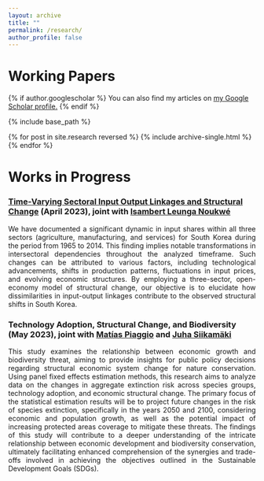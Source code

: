 ```yaml
---
layout: archive
title: ""
permalink: /research/
author_profile: false
---
```


# Working Papers
{% if author.googlescholar %}
  You can also find my articles on <u><a href="{{author.googlescholar}}">my Google Scholar profile</a>.</u>
{% endif %}

{% include base_path %}

{% for post in site.research reversed %}
  {% include archive-single.html %}
{% endfor %}

<!-- [Financial Development, Globalization, and Industrialization]()
Abstract: 
<p align="justify"> 
  The present study develops a theoretical model to analyze the dynamics of industrialization and deindustrialization in developing countries and their integration with earlier industrialized economies. The findings suggest that financial development plays a crucial role in both accelerating industrialization and facilitating deindustrialization. Moreover, the model reveals that when developing countries integrate with economies in deindustrialization, the technological frontier in the manufacturing sector becomes relatively further ahead compared to the services sector. This discrepancy in technological proximity between sectors influences the differential productivity growth rates, driving an early shift towards the services sector. These findings contribute to a deeper understanding of premature deindustrialization in developing countries in a globalized world, while highlighting the roles of financial development and sectoral proximity to the technological frontier. 
  </p> -->
  
# Works in Progress 

### [Time-Varying Sectoral Input Output Linkages and Structural Change](/sectoral-linkages-details/) (April 2023),  joint with [Isambert Leunga Noukwé](https://sites.google.com/view/isambertleunga/home)
<!-- ##### Abstract: --> 
<p align="justify">   We have documented a significant dynamic in input shares within all three sectors (agriculture, manufacturing, and services) for South Korea during the period from 1965 to 2014. This finding implies notable transformations in intersectoral dependencies throughout the analyzed timeframe. Such changes can be attributed to various factors, including technological advancements, shifts in production patterns, fluctuations in input prices, and evolving economic structures. By employing a three-sector, open-economy model of structural change, our objective is to elucidate how dissimilarities in input-output linkages contribute to the observed structural shifts in South Korea. </p>
  
### Technology Adoption, Structural Change, and Biodiversity (May 2023), joint with [Matías Piaggio](https://sites.google.com/view/matias-piaggio/home) and [Juha Siikamäki](https://scholar.google.com/citations?user=5MvX8VQAAAAJ&hl=en)
<!-- ##### Abstract: --> 
<p align="justify">  This study examines the relationship between economic growth and biodiversity threat, aiming to provide insights for public policy decisions regarding structural economic system change for nature conservation. Using panel fixed effects estimation methods, this research aims to analyze data on the changes in aggregate extinction risk across species groups, technology adoption, and economic structural change.
The primary focus of the statistical estimation results will be to project future changes in the risk of species extinction, specifically in the years 2050 and 2100, considering economic and population growth, as well as the potential impact of increasing protected areas coverage to mitigate these threats. The findings of this study will contribute to a deeper understanding of the intricate relationship between economic development and biodiversity conservation, ultimately facilitating enhanced comprehension of the synergies and trade-offs involved in achieving the objectives outlined in the Sustainable Development Goals (SDGs).</p>

<!--
#### The volatility of stock returns and technological innovation (Sept. 2019)
<p align="justify"> This paper develops an Schumpeterian endogenous general equilibrium model of stock asset pricing, linking R&D performance in diverse industries to asset returns. The model incorporates uncertainty related to innovation shocks aiming to explore the implications of R&D policies on asset price dynamics. By considering risk-averse agents and varying R&D investments, the paper demonstrates that R&D amounts and asset risk premiums differ across industries based on productivity levels.  </p> -->

  
